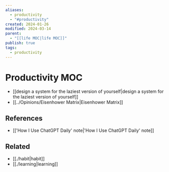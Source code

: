 ```yaml
---
aliases:
  - productivity
  - "#productivity"
created: 2024-01-26
modified: 2024-03-14
parent:
  - "[[life MOC|life MOC]]"
publish: true
tags:
  - productivity
---
```


# Productivity MOC
- [[design a system for the laziest version of yourself|design a system for the laziest version of yourself]]
- [[../Opinions/Eisenhower Matrix|Eisenhower Matrix]]

## References
- [['How I Use ChatGPT Daily' note|'How I Use ChatGPT Daily' note]]
## Related
- [[./habit|habit]]
- [[./learning|learning]]